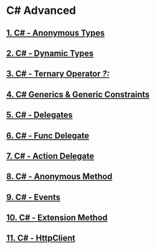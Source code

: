 # C# Advanced

## [1. C# - Anonymous Types](./AnonymousTypes)

## [2. C# - Dynamic Types](./DynamicTypes)

## [3. C# - Ternary Operator *?:*](./TernaryOperator)

## [4. C# Generics & Generic Constraints](./Generics)

## [5. C# - Delegates](./Delegates)

## [6. C# - Func Delegate](./FuncDelegate)

## [7. C# - Action Delegate](./ActionDelegate)

## [8. C# - Anonymous Method](./AnonymousMethod)

## [9. C# - Events](./Events)

## [10. C# - Extension Method](./ExtensionMethod)

## [11. C# - HttpClient](./)